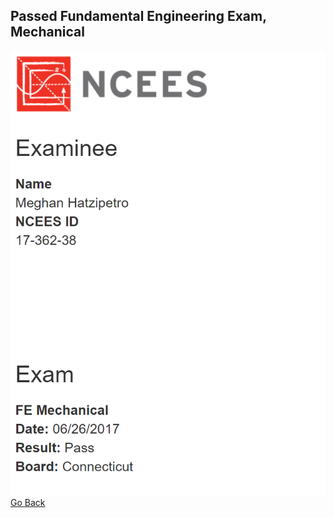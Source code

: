 ## Passed Fundamental Engineering Exam, Mechanical
<img src="images/FundamentalEngineeringExamResults_Passed.png" border="0"></a><br>
[Go Back](https://mhatzi.github.io/)
